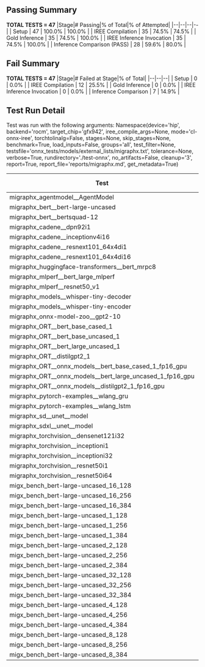 ## Passing Summary

**TOTAL TESTS = 47**
|Stage|# Passing|% of Total|% of Attempted|
|--|--|--|--|
| Setup | 47 | 100.0% | 100.0% |
| IREE Compilation | 35 | 74.5% | 74.5% |
| Gold Inference | 35 | 74.5% | 100.0% |
| IREE Inference Invocation | 35 | 74.5% | 100.0% |
| Inference Comparison (PASS) | 28 | 59.6% | 80.0% |
## Fail Summary

**TOTAL TESTS = 47**
|Stage|# Failed at Stage|% of Total|
|--|--|--|
| Setup | 0 | 0.0% |
| IREE Compilation | 12 | 25.5% |
| Gold Inference | 0 | 0.0% |
| IREE Inference Invocation | 0 | 0.0% |
| Inference Comparison | 7 | 14.9% |
## Test Run Detail
Test was run with the following arguments:
Namespace(device='hip', backend='rocm', target_chip='gfx942', iree_compile_args=None, mode='cl-onnx-iree', torchtolinalg=False, stages=None, skip_stages=None, benchmark=True, load_inputs=False, groups='all', test_filter=None, testsfile='onnx_tests/models/external_lists/migraphx.txt', tolerance=None, verbose=True, rundirectory='./test-onnx', no_artifacts=False, cleanup='3', report=True, report_file='reports/migraphx.md', get_metadata=True)

| Test | Exit Status | Mean Benchmark Time (ms) | Notes |
|--|--|--|--|
| migraphx_agentmodel__AgentModel | Numerics | 1.7219148427086732 | |
| migraphx_bert__bert-large-uncased | PASS | 18.931748009882533 | |
| migraphx_bert__bertsquad-12 | compilation | None | |
| migraphx_cadene__dpn92i1 | compilation | None | |
| migraphx_cadene__inceptionv4i16 | compilation | None | |
| migraphx_cadene__resnext101_64x4di1 | compilation | None | |
| migraphx_cadene__resnext101_64x4di16 | compilation | None | |
| migraphx_huggingface-transformers__bert_mrpc8 | PASS | 7.020375578396834 | |
| migraphx_mlperf__bert_large_mlperf | Numerics | 31.369234826839104 | |
| migraphx_mlperf__resnet50_v1 | PASS | 4.8272278171966185 | |
| migraphx_models__whisper-tiny-decoder | PASS | 44.38113413995043 | |
| migraphx_models__whisper-tiny-encoder | Numerics | 45.758389945452414 | |
| migraphx_onnx-model-zoo__gpt2-10 | compilation | None | |
| migraphx_ORT__bert_base_cased_1 | PASS | 119.1593078482482 | |
| migraphx_ORT__bert_base_uncased_1 | PASS | 108.58395020477474 | |
| migraphx_ORT__bert_large_uncased_1 | PASS | 464.20603214452666 | |
| migraphx_ORT__distilgpt2_1 | PASS | 59.361941047069244 | |
| migraphx_ORT__onnx_models__bert_base_cased_1_fp16_gpu | Numerics | 61.288389765347034 | |
| migraphx_ORT__onnx_models__bert_large_uncased_1_fp16_gpu | Numerics | 240.0089552781234 | |
| migraphx_ORT__onnx_models__distilgpt2_1_fp16_gpu | Numerics | 35.35454796316723 | |
| migraphx_pytorch-examples__wlang_gru | PASS | 17.33111128997953 | |
| migraphx_pytorch-examples__wlang_lstm | PASS | 9.675448738945354 | |
| migraphx_sd__unet__model | import_model | None | |
| migraphx_sdxl__unet__model | import_model | None | |
| migraphx_torchvision__densenet121i32 | compilation | None | |
| migraphx_torchvision__inceptioni1 | PASS | 4.908652831246699 | |
| migraphx_torchvision__inceptioni32 | compilation | None | |
| migraphx_torchvision__resnet50i1 | compilation | None | |
| migraphx_torchvision__resnet50i64 | compilation | None | |
| migx_bench_bert-large-uncased_16_128 | PASS | 32.298667800866745 | |
| migx_bench_bert-large-uncased_16_256 | PASS | 53.51230676453083 | |
| migx_bench_bert-large-uncased_16_384 | Numerics | 70.3282976988703 | |
| migx_bench_bert-large-uncased_1_128 | PASS | 12.06561201909757 | |
| migx_bench_bert-large-uncased_1_256 | PASS | 12.415323960622063 | |
| migx_bench_bert-large-uncased_1_384 | PASS | 19.250678763651816 | |
| migx_bench_bert-large-uncased_2_128 | PASS | 12.868883220873997 | |
| migx_bench_bert-large-uncased_2_256 | PASS | 13.527794020637026 | |
| migx_bench_bert-large-uncased_2_384 | PASS | 20.71590365056752 | |
| migx_bench_bert-large-uncased_32_128 | PASS | 66.07980475845662 | |
| migx_bench_bert-large-uncased_32_256 | PASS | 99.00998817535026 | |
| migx_bench_bert-large-uncased_32_384 | PASS | 138.8489300540338 | |
| migx_bench_bert-large-uncased_4_128 | PASS | 14.555242275312338 | |
| migx_bench_bert-large-uncased_4_256 | PASS | 16.380213054850003 | |
| migx_bench_bert-large-uncased_4_384 | PASS | 24.9511388357773 | |
| migx_bench_bert-large-uncased_8_128 | PASS | 18.877268661870747 | |
| migx_bench_bert-large-uncased_8_256 | PASS | 26.67800216924077 | |
| migx_bench_bert-large-uncased_8_384 | PASS | 38.92089876656731 | |
